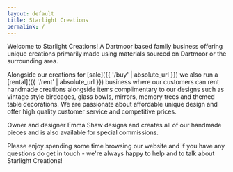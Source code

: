 ```yaml
---
layout: default
title: Starlight Creations
permalink: /
---
```


Welcome to Starlight Creations! A Dartmoor based family business offering unique creations primarily made using materials sourced on Dartmoor or the surrounding area.

Alongside our creations for [sale]({{ '/buy' | absolute_url }}) we also run a [rental]({{ '/rent' | absolute_url }}) business where our customers can rent handmade creations alongside items complimentary to our designs such as vintage style birdcages, glass bowls, mirrors, memory trees and themed table decorations. We are passionate about affordable unique design and offer high quality customer service and competitive prices.

Owner and designer Emma Shaw designs and creates all of our handmade pieces and is also available for special commissions.

Please enjoy spending some time browsing our website and if you have any questions do get in touch - we're always happy to help and to talk about Starlight Creations!